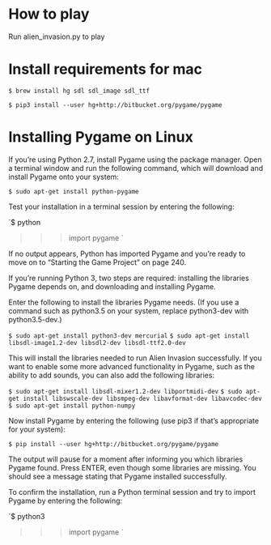 # How to play

Run alien_invasion.py to play

# Install requirements for mac

`$ brew install hg sdl sdl_image sdl_ttf`

`$ pip3 install --user hg+http://bitbucket.org/pygame/pygame`

# Installing Pygame on Linux

If you’re using Python 2.7, install Pygame using the package manager. Open a terminal window and run the following command, which will download and install Pygame onto your system:

`$ sudo apt-get install python-pygame`

Test your installation in a terminal session by entering the following:

`$ python
>>> import pygame
>>>`

If no output appears, Python has imported Pygame and you’re ready to move on to “Starting the Game Project” on page 240.

If you’re running Python 3, two steps are required: installing the libraries Pygame depends on, and downloading and installing Pygame.

Enter the following to install the libraries Pygame needs. (If you use a command such as python3.5 on your system, replace python3-dev with python3.5-dev.)

`$ sudo apt-get install python3-dev mercurial`
`$ sudo apt-get install libsdl-image1.2-dev libsdl2-dev libsdl-ttf2.0-dev`

This will install the libraries needed to run Alien Invasion successfully. If you want to enable some more advanced functionality in Pygame, such as the ability to add sounds, you can also add the following libraries:

`$ sudo apt-get install libsdl-mixer1.2-dev libportmidi-dev`
`$ sudo apt-get install libswscale-dev libsmpeg-dev libavformat-dev libavcodec-dev`
`$ sudo apt-get install python-numpy`

Now install Pygame by entering the following (use pip3 if that’s appropriate for your system):

`$ pip install --user hg+http://bitbucket.org/pygame/pygame`

The output will pause for a moment after informing you which libraries Pygame found. Press ENTER, even though some libraries are missing. You should see a message stating that Pygame installed successfully.

To confirm the installation, run a Python terminal session and try to import Pygame by entering the following:

`$ python3
>>> import pygame
>>>`

